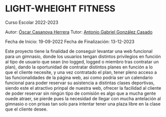 # LIGHT-WHEIGHT FITNESS 

 Curso Escolar 2022-2023

 Autor: [Óscar Casanova Herrera](https://github.com/OscarCasahe/Proyecto_Integrado_Casanova_Oscar)
 Tutor: [Antonio Gabriel González Casado](...)

 Fecha de Inicio: 19-09-2022
 Fecha de Finalización: 13-12-2023

 Este proyecto tiene la finalidad de conseguir levantar una web funcional para un gimnasio, donde los usuarios tengan distintos privilegios en función al tipo de usuario que sean (no logged, logged o miembro tras contratar un plan), dando la oportunidad de contratar distintos planes en función a lo que el cliente necesite, y una vez contratado el plan, tener pleno acceso a las funcionalidades de la página web, asi como podría ser un calendario funcional para poder reservar su asistencia a distintas clases deportivas, siendo este el atractivo prinpal de nuestra web, ofrecer la facilidad al cliente de poder reservar sin ningún tipo de comisión es algo que a mucha gente ouede atraer, se pierde pues la necesidad de llegar con mucha antelación al gimnasio o con prisas tan solo para intentar tener una plaza libre en la clase que el cliente desee.





